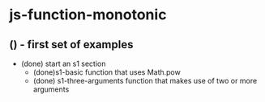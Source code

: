 # js-function-monotonic

## () - first set of examples
* (done) start an s1 section
  * (done)s1-basic function that uses Math.pow
  * (done) s1-three-arguments function that makes use of two or more arguments